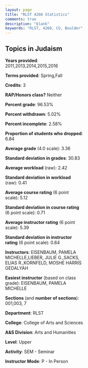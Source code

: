 ```yaml
---
layout: page
title: "RLST 4260 Statistics"
comments: true
description: "blank"
keywords: "RLST, 4260, CU, Boulder"
--- 
```

<head>
<script src="https://ajax.googleapis.com/ajax/libs/jquery/2.1.3/jquery.min.js"></script>
<script src="https://dl.dropboxusercontent.com/s/pc42nxpaw1ea4o9/highcharts.js?dl=0"></script>
<!-- <script src="../assets/js/highcharts.js"></script> -->
<style type="text/css">@font-face {
	font-family: "Bebas Neue";
	src: url(https://www.filehosting.org/file/details/544349/BebasNeue%20Regular.otf) format("opentype");
	}
	h1.Bebas { 
		font-family: "Bebas Neue", Verdana, Tahoma;
	}
</style>
</head>
<body>
	<div id="container" style="float: right; width: 45%; height: 88%; margin-left: 2.5%; margin-right: 2.5%;"></div>
	<script language="JavaScript">
		$(document).ready(function() {
		var chart = {type: 'column'};
		var title = {text: 'Grade Distribution'};
		var xAxis = {categories: ['A','B','C','D','F'],crosshair: true};
		var yAxis = {min: 0,title: {text: 'Percentage'}};
		var tooltip = {headerFormat: '<center><b><span style="font-size:20px">{point.key}</span></b></center>',
		               pointFormat: '<td style="padding:0"><b>{point.y:.1f}%</b></td>',
		               footerFormat: '</table>',shared: true,useHTML: true};
		var plotOptions = {column: {pointPadding: 0.0,borderWidth: 0}};  
		var credits = {enabled: false};var series= [{name: 'Percent',data: [57.14,30.48,8.57,0.0,3.81,]}];
		var json = {};
		json.chart = chart;
		json.title = title;
		json.tooltip = tooltip;
		json.xAxis = xAxis;
		json.yAxis = yAxis;  
		json.series = series;
		json.plotOptions = plotOptions;  
		json.credits = credits;
		$('#container').highcharts(json);
	});
	</script>
</body>
			   
## Topics in Judaism

**Years provided**: 2011,2013,2014,2015,2016

**Terms provided**: Spring,Fall

**Credits**: 3

**RAP/Honors class?** Neither

**Percent grade**: 96.53%

**Percent withdrawn**: 5.02%

**Percent incomplete**: 2.58%

**Proportion of students who dropped**: 6.84

**Average grade** (4.0 scale): 3.36

**Standard deviation in grades**: 30.83

**Average workload** (raw): 2.42

**Standard deviation in workload** (raw): 0.41

**Average course rating** (6 point scale): 5.12

**Standard deviation in course rating** (6 point scale): 0.71

**Average instructor rating** (6 point scale): 5.39

**Standard deviation in instructor rating** (6 point scale): 0.64

**Instructors**: EISENBAUM, PAMELA MICHELLE,LIEBER, JULIE G.,SACKS, ELIAS R.,KORNFELD, MOSHE HARRIS GEDALYAH

**Easiest instructor** (based on class grade): EISENBAUM, PAMELA MICHELLE

**Sections** (and **number of sections**): 001,003, 7

**Department**: RLST

**College**: College of Arts and Sciences

**A&S Division**: Arts and Humanities

**Level**: Upper

**Activity**: SEM - Seminar

**Instructor Mode**: P  - In Person